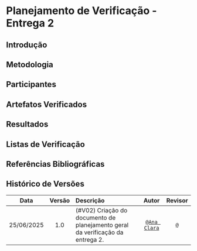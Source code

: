 # Planejamento de Verificação - Entrega 2

## Introdução


## Metodologia


## Participantes


## Artefatos Verificados


## Resultados


## Listas de Verificação


## Referências Bibliográficas


## Histórico de Versões

 Data       | Versão | Descrição                                 | Autor                                      | Revisor                                     |
| :--------: | :----: | :---------------------------------------- | :----------------------------------------: | :----------------------------------------: |
| 25/06/2025 |  1.0   | (#V02) Criação do documento de planejamento geral da verificação da entrega 2.| [`@Ana Clara`](https://github.com/anabborges)   | [`@`](https://github.com/)   |